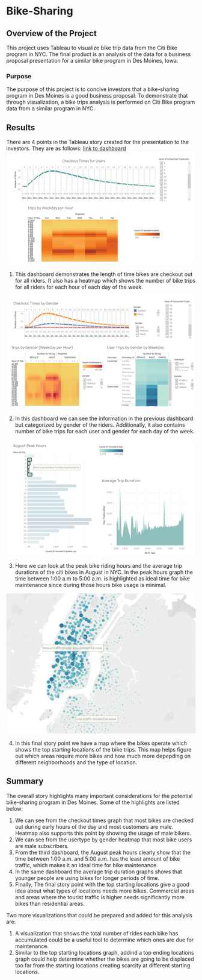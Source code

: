 # Bike-Sharing

## Overview of the Project

This project uses Tableau to visualize bike trip data from the Citi Bike program in NYC. The final product is an analysis of the data for a business proposal presentation for a similar bike program in Des Moines, Iowa. 

### Purpose

The purpose of this project is to concive investors that a bike-sharing program in Des Moines is a good business proposal. To demonstrate that through visualization, a bike trips analysis is performed on Citi Bike program data from a similar program in NYC.

## Results

There are 4 points in the Tableau story created for the presentation to the investors. They are as follows:
[link to dashboard](https://public.tableau.com/shared/GXXZS3DK3?:display_count=n&:origin=viz_share_link)
![Dashboard 1](https://github.com/Zarif601/Bike-Sharing/blob/main/Images/Dashboard%201.PNG)

1. This dashboard demonstrates the length of time bikes are checkout out for all riders. It also has a heatmap which shows the number of bike trips for all riders for each hour of each day of the week.

![Dashboard 2](https://github.com/Zarif601/Bike-Sharing/blob/main/Images/Dashboard%202.PNG)

2. In this dashboard we can see the information in the previous dashboard but categorized by gender of the riders. Additionally, it also contains number of bike trips for each user and gender for each day of the week.

![Dashboard 3](https://github.com/Zarif601/Bike-Sharing/blob/main/Images/Dashboard%203.PNG)

3. Here we can look at the peak bike riding hours and the average trip durations of the citi bikes in August in NYC. In the peak hours graph the time between 1:00 a.m to 5:00 a.m. is highlighted as ideal time for bike maintenance since during those hours bike usage is minimal.

![Point 4](https://github.com/Zarif601/Bike-Sharing/blob/main/Images/Point%204.PNG)

4. In this final story point we have a map where the bikes operate which shows the top starting locations of the bike trips. This map helps figure out which areas require more bikes and how much more depepding on different neighborhoods and the type of location.

## Summary

The overall story highlights many important considerations for the potential bike-sharing program in Des Moines. Some of the highlights are listed below:

1. We can see from the checkout times graph that most bikes are checked out during early hours of the day and most customers are male. Heatmap also supports this point by showing the usage of male bikers. 
2. We can see from the usertype by gender heatmap that most bike users are male subscribers.
3. From the third dashboard, the August peak hours clearly show that the time between 1:00 a.m. and 5:00 a.m. has the least amount of bike traffic, which makes it an ideal time for bike maintenance.
4. In the same dashboard the average trip duration graphs shows that younger people are using bikes for longer periods of time.
5. Finally, The final story point with the top starting locations give a good idea about what types of locations needs more bikes. Commercial areas and areas where the tourist traffic is higher needs significantly more bikes than residential areas.

Two more visualizations that could be prepared and added for this analysis are:

1. A visualization that shows the total number of rides each bike has accumulated could be a useful tool to determine which ones are due for maintenance.
2. Similar to the top starting locations graph, addind a top ending locations graph could help determine whether the bikes are going to be displaced too far from the starting locations creating scarcity at different starting locations.

